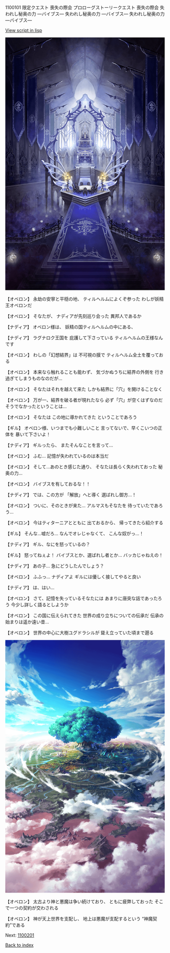 1100101 限定クエスト  喪失の際会 プロローグストーリークエスト 喪失の際会 失われし秘奥の力 ―バイブス― 失われし秘奥の力 ―バイブス― 失われし秘奥の力 ―バイブス―

[View script in lisp](../scripts/1100101.txt)

![pope_room.png](../images/backgrounds/pope_room.png)

【オベロン】
永劫の安寧と平穏の地、
ティルヘルムによくぞ参った
わしが妖精王オベロンだ

【オベロン】
そなたが、
ナディアが先刻巡り会った
異邦人であるか

【ナディア】
オベロン様は、
妖精の国ティルヘルムの中にある、

【ナディア】
ラグナロク王国を
庇護して下さっている
ティルヘルムの王様なんです

【オベロン】
わしの「幻想結界」は
不可視の膜で
ティルヘルム全土を覆っておる

【オベロン】
本来なら触れることも能わず、
気づかぬうちに結界の外側を
行き過ぎてしまうものなのだが…

【オベロン】
そなたはそれを越えて来た
しかも結界に「穴」を開けることなく

【オベロン】
万が一、結界を破る者が現れたなら
必ず「穴」が空くはずなのだ
そうでなかったということは…

【オベロン】
そなたは
この地に導かれてきた
ということであろう

【ギル】
オベロン様、いつまでも小難しいこと
言ってないで、早くこいつの正体を
暴いて下さいよ！

【ナディア】
ギルったら、
またそんなことを言って…

【オベロン】
ふむ…
記憶が失われているのは本当だ

【オベロン】
そして…あのとき感じた通り、
そなたは長らく失われておった
秘奥の力…

【オベロン】
バイブスを有しておるな！！

【ナディア】
では、この方が
「解放」へと導く
選ばれし御方…！

【オベロン】
ついに、そのときが来た…
アルマスもそなたを
待っていたであろう…

【オベロン】
今はティターニアとともに
出ておるから、
帰ってきたら紹介する

【ギル】
そんな…嘘だろ…
なんでオレじゃなくて、
こんな奴がっ…！

【ナディア】
ギル、なにを怒っているの？

【ギル】
怒ってねぇよ！
バイブスとか、選ばれし者とか…
バッカじゃねえの！

【ナディア】
あの子…
急にどうしたんでしょう？

【オベロン】
ふふっ…
ナディアよ
ギルには優しく接してやると良い

【ナディア】
は、はい…

【オベロン】
さて、記憶を失っているそなたには
あまりに唐突な話であったろう
今少し詳しく語るとしようか

【オベロン】
この国に伝えられてきた
世界の成り立ちについての伝承だ
伝承の始まりは遥か遠い昔…

【オベロン】
世界の中心に大樹ユグドラシルが
聳え立っていた頃まで遡る

![aerial_shoot.png](../images/backgrounds/aerial_shoot.png)

【オベロン】
太古より神と悪魔は争い続けており、
ともに疲弊しておった
そこで一つの契約が交わされる

【オベロン】
神が天上世界を支配し、
地上は悪魔が支配するという
“神魔契約”である

Next: [1100201](1100201.md)

[Back to index](index.md)
